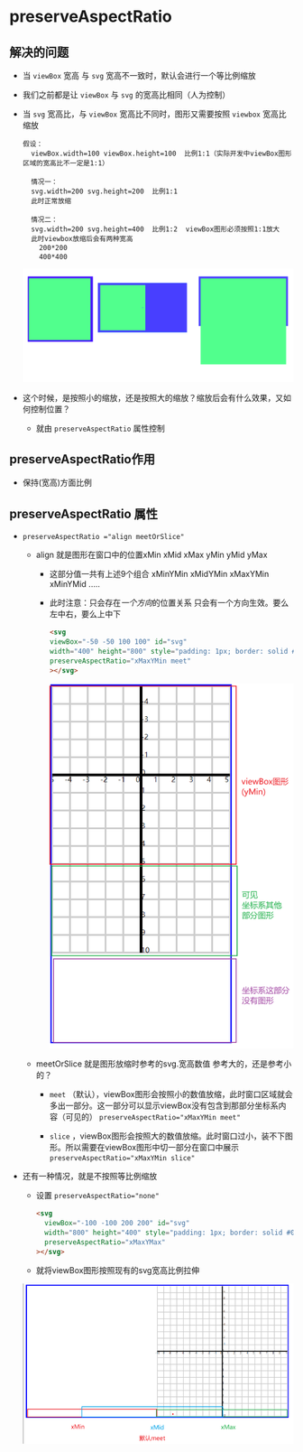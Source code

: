 # preserveAspectRatio

## 解决的问题

+ 当 `viewBox` 宽高 与 `svg` 宽高不一致时，默认会进行一个等比例缩放

+ 我们之前都是让 `viewBox` 与 `svg` 的宽高比相同（人为控制）

+ 当 `svg` 宽高比，与 `viewBox` 宽高比不同时，图形又需要按照 `viewbox` 宽高比缩放

  ```
  假设：
    viewBox.width=100 viewBox.height=100  比例1:1（实际开发中viewBox图形区域的宽高比不一定是1:1）

    情况一：
    svg.width=200 svg.height=200  比例1:1
    此时正常放缩

    情况二：
    svg.width=200 svg.height=400  比例1:2  viewBox图形必须按照1:1放大
    此时viewbox放缩后会有两种宽高
      200*200
      400*400
  ```

  ![alt text](images/解决的问题.png)

+ 这个时候，是按照小的缩放，还是按照大的缩放？缩放后会有什么效果，又如何控制位置？

  + 就由 `preserveAspectRatio` 属性控制

## preserveAspectRatio作用

+ 保持(宽高)方面比例

## preserveAspectRatio 属性

+ `preserveAspectRatio ="align meetOrSlice"`

  + align 就是图形在窗口中的位置xMin xMid xMax yMin yMid yMax

    + 这部分值一共有上述9个组合 xMinYMin xMidYMin xMaxYMin xMinYMid .....
    + 此时注意：只会存在*一个方向*的位置关系 只会有一个方向生效。要么左中右，要么上中下

      ```html
      <svg
      viewBox="-50 -50 100 100" id="svg"
      width="400" height="800" style="padding: 1px; border: solid #00f"
      preserveAspectRatio="xMaxYMin meet"
      ></svg>
      ```

      ![alt text](images/align.png)

  + meetOrSlice 就是图形放缩时参考的svg.宽高数值 参考大的，还是参考小的？

    + `meet` （默认），viewBox图形会按照小的数值放缩，此时窗口区域就会多出一部分。这一部分可以显示viewBox没有包含到那部分坐标系内容（可见的） `preserveAspectRatio="xMaxYMin meet"`

    + `slice` ，viewBox图形会按照大的数值放缩。此时窗口过小，装不下图形。所以需要在viewBox图形中切一部分在窗口中展示 `preserveAspectRatio="xMaxYMin slice"`

+ 还有一种情况，就是不按照等比例缩放

  + 设置 `preserveAspectRatio="none"`

    ```html
    <svg
      viewBox="-100 -100 200 200" id="svg"
      width="800" height="400" style="padding: 1px; border: solid #00f"
      preserveAspectRatio="xMaxYMax"
    ></svg>
    ```

  + 就将viewBox图形按照现有的svg宽高比例拉伸

  ![alt text](images/preserveAspectRatio.png)
